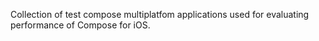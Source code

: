 Collection of test compose multiplatfom applications used for evaluating performance of Compose for iOS.